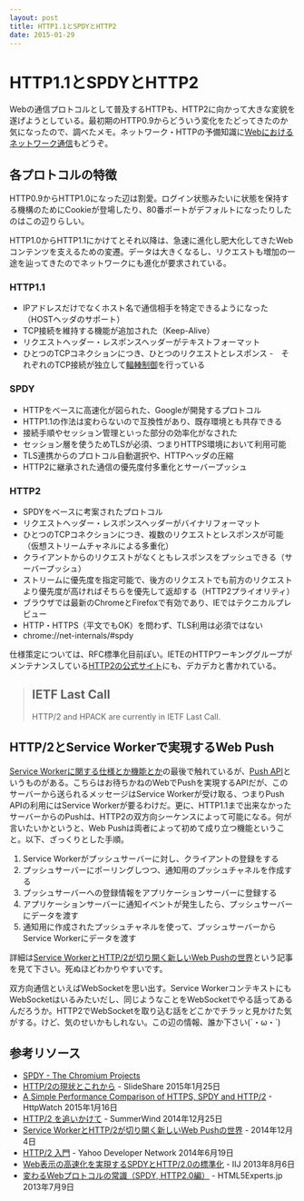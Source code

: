 ```yaml
---
layout: post
title: HTTP1.1とSPDYとHTTP2
date: 2015-01-29
---
```


# HTTP1.1とSPDYとHTTP2

Webの通信プロトコルとして普及するHTTPも、HTTP2に向かって大きな変貌を遂げようとしている。最初期のHTTP0.9からどういう変化をたどってきたのか気になったので、調べたメモ。ネットワーク・HTTPの予備知識に[Webにおけるネットワーク通信](/posts/2014/networking-in-web.html)もどうぞ。

## 各プロトコルの特徴

HTTP0.9からHTTP1.0になった辺は割愛。ログイン状態みたいに状態を保持する機構のためにCookieが登場したり、80番ポートがデフォルトになったりしたのはこの辺りらしい。

HTTP1.0からHTTP1.1にかけてとそれ以降は、急速に進化し肥大化してきたWebコンテンツを支えるための変遷。データは大きくなるし、リクエストも増加の一途を辿ってきたのでネットワークにも進化が要求されている。

### HTTP1.1

- IPアドレスだけでなくホスト名で通信相手を特定できるようになった（HOSTヘッダのサポート）
- TCP接続を維持する機能が追加された（Keep-Alive）
- リクエストヘッダー・レスポンスヘッダーがテキストフォーマット
- ひとつのTCPコネクションにつき、ひとつのリクエストとレスポンス
-　それぞれのTCP接続が独立して[輻輳制御](http://ja.wikipedia.org/wiki/%E8%BC%BB%E8%BC%B3%E5%88%B6%E5%BE%A1)を行っている

### SPDY

- HTTPをベースに高速化が図られた、Googleが開発するプロトコル
- HTTP1.1の作法は変わらないので互換性があり、既存環境とも共存できる
- 接続手順やセッション管理といった部分の効率化がなされた
- セッション層を使うためTLSが必須、つまりHTTPS環境において利用可能
- TLS連携からのプロトコル自動選択や、HTTPヘッダの圧縮
- HTTP2に継承された通信の優先度付多重化とサーバープッシュ

### HTTP2

- SPDYをベースに考案されたプロトコル
- リクエストヘッダー・レスポンスヘッダーがバイナリフォーマット
- ひとつのTCPコネクションにつき、複数のリクエストとレスポンスが可能（仮想ストリームチャネルによる多重化）
- クライアントからのリクエストがなくともレスポンスをプッシュできる（サーバープッシュ）
- ストリームに優先度を指定可能で、後方のリクエストでも前方のリクエストより優先度が高ければそちらを優先して返却する（HTTP2プライオリティ）
- ブラウザでは最新のChromeとFirefoxで有効であり、IEではテクニカルプレビュー
- HTTP・HTTPS（平文でもOK）を問わず、TLS利用は必須ではない
- chrome://net-internals/#spdy

仕様策定については、RFC標準化目前ぽい。IETEのHTTPワーキンググループがメンテナンスしている[HTTP2の公式サイト](http://http2.github.io/)にも、デカデカと書かれている。

>## IETF Last Call
>HTTP/2 and HPACK are currently in IETF Last Call.

## HTTP/2とService Workerで実現するWeb Push

[Service Workerに関する仕様とか機能とか](/posts/2014/service-worker-internals.html)の最後で触れているが、[Push API](https://w3c.github.io/push-api/)というものがある。こちらはお待ちかねのWebでPushを実現するAPIだが、このサーバーから送られるメッセージはService Workerが受け取る、つまりPush APIの利用にはService Workerが要るわけだ。更に、HTTP1.1まで出来なかったサーバーからのPushは、HTTP2の双方向シーケンスによって可能になる。何が言いたいかというと、Web Pushは両者によって初めて成り立つ機能ということ。以下、ざっくりとした手順。

1. Service Workerがプッシュサーバーに対し、クライアントの登録をする
2. プッシュサーバーにポーリングしつつ、通知用のプッシュチャネルを作成する
3. プッシュサーバーへの登録情報をアプリケーションサーバーに登録する
4. アプリケーションサーバーに通知イベントが発生したら、プッシュサーバーにデータを渡す
5. 通知用に作成されたプッシュチャネルを使って、プッシュサーバーからService Workerにデータを渡す

詳細は[Service WorkerとHTTP/2が切り開く新しいWeb Pushの世界](http://d.hatena.ne.jp/jovi0608/20141204/1417697480)という記事を見て下さい。死ぬほどわかりやすいです。

双方向通信といえばWebSocketを思い出す。Service WorkerコンテキストにもWebSocketはいるみたいだし、同じようなことをWebSocketでやる話ってあるんだろうか。HTTP2でWebSocketを取り込む話をどこかでチラッと見かけた気がする。けど、気のせいかもしれない。この辺の情報、誰か下さい(´・ω・`)

## 参考リソース

- [SPDY - The Chromium Projects](http://www.chromium.org/spdy)
- [HTTP/2の現状とこれから](http://www.slideshare.net/shigeki_ohtsu/http2-ohtsu-html5conf2015) - SlideShare 2015年1月25日
- [A Simple Performance Comparison of HTTPS, SPDY and HTTP/2](https://blog.httpwatch.com/2015/01/16/a-simple-performance-comparison-of-https-spdy-and-http2/) - HttpWatch 2015年1月16日
- [HTTP/2 を追いかけて](http://blog.summerwind.jp/archives/2566) - SummerWind 2014年12月25日
- [Service WorkerとHTTP/2が切り開く新しいWeb Pushの世界](http://d.hatena.ne.jp/jovi0608/20141204/1417697480) - 2014年12月4日
- [HTTP/2 入門](http://techblog.yahoo.co.jp/infrastructure/http2/introduction_to_http2/) - Yahoo Developer Network 2014年6月19日
- [Web表示の高速化を実現するSPDYとHTTP/2.0の標準化](http://www.iij.ad.jp/company/development/tech/activities/spdy/index.html) - IIJ 2013年8月6日
- [変わるWebプロトコルの常識（SPDY, HTTP2.0編）](http://html5experts.jp/komasshu/404/) - HTML5Experts.jp 2013年7月9日
